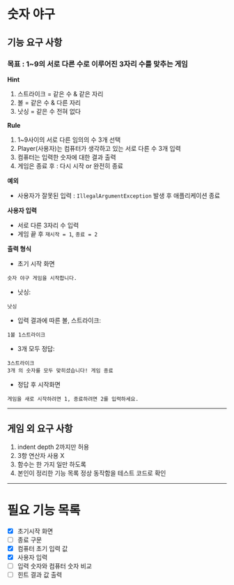 # 숫자 야구

## 기능 요구 사항

### 목표 : 1~9의 서로 다른 수로 이루어진 3자리 수를 맞추는 게임

**Hint**
1. 스트라이크 = 같은 수 & 같은 자리
2. 볼 = 같은 수 & 다른 자리
3. 낫싱 = 같은 수 전혀 없다

**Rule**
1. 1~9사이의 서로 다른 임의의 수 3개 선택
2. Player(사용자)는 컴퓨터가 생각하고 있는 서로 다른 수 3개 입력
3. 컴퓨터는 입력한 숫자에 대한 결과 출력
4. 게임은 종료 후 : 다시 시작 or 완전히 종료

**예외**
- 사용자가 잘못된 입력 : `IllegalArgumentException` 발생 후 애플리케이션 종료


**사용자 입력**
- 서로 다른 3자리 수 입력
- 게임 끝 후 `재시작 = 1`, `종료 = 2` 


**출력 형식**
- 초기 시작 화면
```
숫자 야구 게임을 시작합니다.
```
- 낫싱:
```
낫싱
```
- 입력 결과에 따른 볼, 스트라이크: 
```
1볼 1스트라이크
```
- 3개 모두 정답:
```
3스트라이크
3개 의 숫자를 모두 맞히셨습니다! 게임 종료
```
- 정답 후 시작화면
```
게임을 새로 시작하려면 1, 종료하려면 2를 입력하세요.
```

---
## 게임 외 요구 사항
1. indent depth 2까지만 허용
2. 3항 연산자 사용 X
3. 함수는 한 가지 일만 하도록
4. 본인이 정리한 기능 목록 정상 동작함을 테스트 코드로 확인

---
# 필요 기능 목록

- [x] 초기시작 화면
- [ ] 종료 구문
- [x] 컴퓨터 초기 입력 값
- [x] 사용자 입력
- [ ] 입력 숫자와 컴퓨터 숫자 비교
- [ ] 힌트 결과 값 출력
